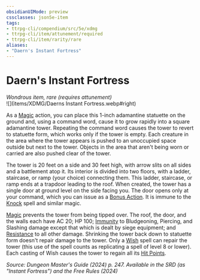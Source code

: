 ```yaml
---
obsidianUIMode: preview
cssclasses: json5e-item
tags:
- ttrpg-cli/compendium/src/5e/xdmg
- ttrpg-cli/item/attunement/required
- ttrpg-cli/item/rarity/rare
aliases: 
- "Daern's Instant Fortress"
---
```

# Daern's Instant Fortress
*Wondrous item, rare (requires attunement)*  
![](items/XDMG/Daerns Instant Fortress.webp#right)


As a [Magic](/3-Mechanics/CLI/actions.md#Magic) action, you can place this 1-inch adamantine statuette on the ground and, using a command word, cause it to grow rapidly into a square adamantine tower. Repeating the command word causes the tower to revert to statuette form, which works only if the tower is empty. Each creature in the area where the tower appears is pushed to an unoccupied space outside but next to the tower. Objects in the area that aren't being worn or carried are also pushed clear of the tower.

The tower is 20 feet on a side and 30 feet high, with arrow slits on all sides and a battlement atop it. Its interior is divided into two floors, with a ladder, staircase, or ramp (your choice) connecting them. This ladder, staircase, or ramp ends at a trapdoor leading to the roof. When created, the tower has a single door at ground level on the side facing you. The door opens only at your command, which you can issue as a [Bonus Action](/3-Mechanics/CLI/variant-rules/bonus-action-xphb.md). It is immune to the [Knock](/3-Mechanics/CLI/spells/knock-xphb.md) spell and similar magic.

[Magic](/3-Mechanics/CLI/actions.md#Magic) prevents the tower from being tipped over. The roof, the door, and the walls each have AC 20; HP 100; [Immunity](/3-Mechanics/CLI/variant-rules/immunity-xphb.md) to Bludgeoning, Piercing, and Slashing damage except that which is dealt by siege equipment; and [Resistance](/3-Mechanics/CLI/variant-rules/resistance-xphb.md) to all other damage. Shrinking the tower back down to statuette form doesn't repair damage to the tower. Only a [Wish](/3-Mechanics/CLI/spells/wish-xphb.md) spell can repair the tower (this use of the spell counts as replicating a spell of level 8 or lower). Each casting of Wish causes the tower to regain all its [Hit Points](/3-Mechanics/CLI/variant-rules/hit-points-xphb.md).

*Source: Dungeon Master's Guide (2024) p. 247. Available in the <span title='Systems Reference Document (5.2)'>SRD</span> (as "Instant Fortress") and the Free Rules (2024)*